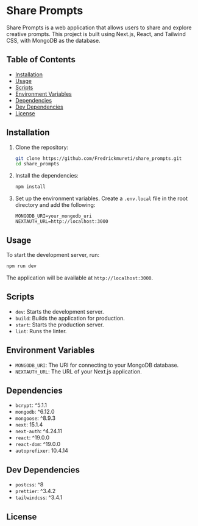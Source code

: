 # Share Prompts

Share Prompts is a web application that allows users to share and explore creative prompts. This project is built using Next.js, React, and Tailwind CSS, with MongoDB as the database.

## Table of Contents

- [Installation](#installation)
- [Usage](#usage)
- [Scripts](#scripts)
- [Environment Variables](#environment-variables)
- [Dependencies](#dependencies)
- [Dev Dependencies](#dev-dependencies)
- [License](#license)

## Installation

1. Clone the repository:
    ```bash
    git clone https://github.com/Fredrickmureti/share_prompts.git
    cd share_prompts
    ```

2. Install the dependencies:
    ```bash
    npm install
    ```

3. Set up the environment variables. Create a `.env.local` file in the root directory and add the following:
    ```env
    MONGODB_URI=your_mongodb_uri
    NEXTAUTH_URL=http://localhost:3000
    ```

## Usage

To start the development server, run:
```bash
npm run dev
```

The application will be available at `http://localhost:3000`.

## Scripts

- `dev`: Starts the development server.
- `build`: Builds the application for production.
- `start`: Starts the production server.
- `lint`: Runs the linter.

## Environment Variables

- `MONGODB_URI`: The URI for connecting to your MongoDB database.
- `NEXTAUTH_URL`: The URL of your Next.js application.

## Dependencies

- `bcrypt`: ^5.1.1
- `mongodb`: ^6.12.0
- `mongoose`: ^8.9.3
- `next`: 15.1.4
- `next-auth`: ^4.24.11
- `react`: ^19.0.0
- `react-dom`: ^19.0.0
- `autoprefixer`: 10.4.14

## Dev Dependencies

- `postcss`: ^8
- `prettier`: ^3.4.2
- `tailwindcss`: ^3.4.1

## License
